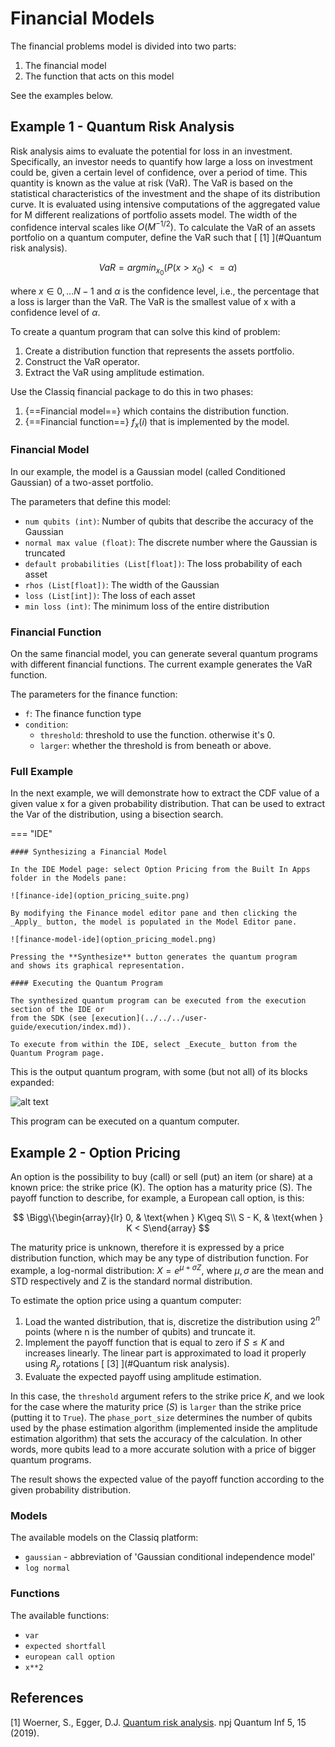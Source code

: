 # Financial Models

The financial problems model is divided into two parts:

1. The financial model
2. The function that acts on this model

See the examples below.

## Example 1 - Quantum Risk Analysis

Risk analysis aims to evaluate the potential for loss in an investment.
Specifically, an investor needs to quantify how large a loss on investment could
be, given a certain level of confidence, over a period of time. This quantity is known as the value at risk (VaR).
The VaR is based on the statistical characteristics of the investment and the shape of its distribution curve.
It is evaluated using intensive computations of the aggregated value for M
different realizations of portfolio assets model.
The width of the confidence interval scales like $O(M^{-1/2})$.
To calculate the VaR of an assets portfolio on a quantum computer,
define the VaR such that [ [1] ](#Quantum risk analysis).

$$
VaR = argmin_{x_0}{(P(x > x_0) <= \alpha)}
$$

where $x \in {0,...N-1}$ and $\alpha$ is the confidence level, i.e., the
percentage that a loss is larger than the VaR.
The VaR is the smallest value of x with a confidence level of $\alpha$.

To create a quantum program that can solve this kind of problem:

1. Create a distribution function that represents the assets portfolio.
2. Construct the VaR operator.
3. Extract the VaR using amplitude estimation.

Use the Classiq financial package to do this in two phases:

1. {==Financial model==} which contains the distribution function.
2. {==Financial function==} $f_x(i)$ that is implemented by the model.

### Financial Model

In our example, the model is a Gaussian model (called Conditioned Gaussian)
of a two-asset portfolio.

The parameters that define this model:

-   `num qubits (int)`: Number of qubits that describe the accuracy of the Gaussian
-   `normal max value (float)`: The discrete number where the Gaussian is truncated
-   `default probabilities (List[float])`: The loss probability of each asset
-   `rhos (List[float])`: The width of the Gaussian
-   `loss (List[int])`: The loss of each asset
-   `min loss (int)`: The minimum loss of the entire distribution

### Financial Function

On the same financial model, you can generate several quantum programs with
different financial functions.
The current example generates the VaR function.

The parameters for the finance function:

-   `f`: The finance function type
-   `condition`:
    -   `threshold`: threshold to use the function. otherwise it's 0.
    -   `larger`: whether the threshold is from beneath or above.

### Full Example

In the next example, we will demonstrate how to extract the CDF value of a given value x for a given probability distribution. That can be used to extract the Var of the distribution, using a bisection search.

<!-- prettier-ignore -->
=== "IDE"

    #### Synthesizing a Financial Model

    In the IDE Model page: select Option Pricing from the Built In Apps folder in the Models pane:

    ![finance-ide](option_pricing_suite.png)

    By modifying the Finance model editor pane and then clicking the _Apply_ button, the model is populated in the Model Editor pane.

    ![finance-model-ide](option_pricing_model.png)

    Pressing the **Synthesize** button generates the quantum program
    and shows its graphical representation.

    #### Executing the Quantum Program

    The synthesized quantum program can be executed from the execution section of the IDE or
    from the SDK (see [execution](../../../user-guide/execution/index.md)).

    To execute from within the IDE, select _Execute_ button from the Quantum Program page.

This is the output quantum program, with some (but not all) of its blocks expanded:

![alt text](../resources/finance/finance-model.jpg)

This program can be executed on a quantum computer.

## Example 2 - Option Pricing

An option is the possibility to buy (call) or sell (put) an item (or share) at a
known price: the strike price (K).
The option has a maturity price (S). The payoff function to describe, for example,
a European call option, is this:

$$
\Bigg\{\begin{array}{lr}
0, & \text{when } K\geq S\\
S - K, & \text{when } K < S\end{array}
$$

The maturity price is unknown, therefore it is expressed by a price distribution
function, which may be any type of distribution function.
For example, a log-normal distribution: $X=e^{\mu+\sigma Z}$,
where $\mu,\sigma$ are the mean and STD respectively and Z is the standard
normal distribution.

To estimate the option price using a quantum computer:

1. Load the wanted distribution, that is, discretize the distribution using $2^n$ points (where n is the number of qubits) and truncate it.
2. Implement the payoff function that is equal to zero if $S\leq{K}$ and increases linearly. The linear part is approximated to load it properly
   using $R_y$ rotations [ [3] ](#Quantum risk analysis).
3. Evaluate the expected payoff using amplitude estimation.

In this case, the `threshold` argument refers to the strike price $K$, and we look for the case where the
maturity price ($S$) is `larger` than the strike price (putting it to `True`). The `phase_port_size` determines
the number of qubits used by the phase estimation algorithm (implemented inside the amplitude estimation
algorithm) that sets the accuracy of the calculation. In other words, more qubits lead to a more accurate solution with
a price of bigger quantum programs.

The result shows the expected value of the payoff function according to the given probability distribution.

### Models

The available models on the Classiq platform:

-   `gaussian` - abbreviation of 'Gaussian conditional independence model'
-   `log normal`

### Functions

The available functions:

-   `var`
-   `expected shortfall`
-   `european call option`
-   `x**2`

## References

<a name="Quantum risk analysis">[1]</a> Woerner, S., Egger,
D.J. [Quantum risk analysis](https://arxiv.org/abs/1806.06893).
npj Quantum Inf 5, 15 (2019).
